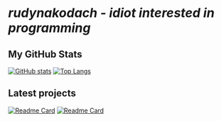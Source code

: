 # *rudynakodach - idiot interested in programming*

## My GitHub Stats
[![GitHub stats](https://github-readme-stats.vercel.app/api?username=rudynakodach&theme=dark&hide=contribs)](https://github.com/anuraghazra/github-readme-stats)
[![Top Langs](https://github-readme-stats.vercel.app/api/top-langs/?username=rudynakodach&theme=dark&layout=compact)](https://github.com/anuraghazra/github-readme-stats)

## Latest projects
[![Readme Card](https://github-readme-stats.vercel.app/api/pin/?username=rudynakodach&repo=WebhookIntegrations&theme=dark)](https://github.com/anuraghazra/github-readme-stats)
[![Readme Card](https://github-readme-stats.vercel.app/api/pin/?username=rudynakodach&repo=BlockBreakers&theme=dark)](https://github.com/anuraghazra/github-readme-stats)
